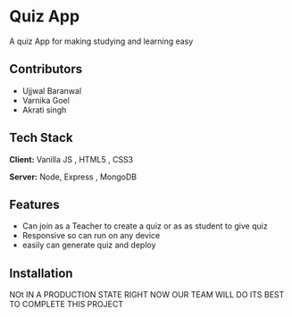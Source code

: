 # Quiz App

A quiz App for making studying and learning easy

## Contributors

- Ujjwal Baranwal
- Varnika Goel
- Akrati singh

## Tech Stack

**Client:** Vanilla JS , HTML5 , CSS3

**Server:** Node, Express , MongoDB

## Features

- Can join as a Teacher to create a quiz or as as student to give quiz
- Responsive so can run on any device
- easily can generate quiz and deploy

## Installation

NOt IN A PRODUCTION STATE RIGHT NOW OUR TEAM WILL DO ITS BEST TO COMPLETE THIS PROJECT
